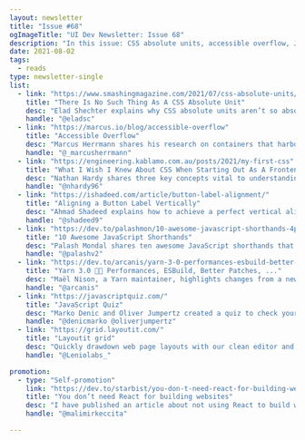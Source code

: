 ```yaml
---
layout: newsletter
title: "Issue #68"
ogImageTitle: "UI Dev Newsletter: Issue 68"
description: "In this issue: CSS absolute units, accessible overflow, JavaScript quiz, and more."
date: 2021-08-02
tags:
  - reads
type: newsletter-single
list:
  - link: "https://www.smashingmagazine.com/2021/07/css-absolute-units/"
    title: "There Is No Such Thing As A CSS Absolute Unit"
    desc: "Elad Shechter explains why CSS absolute units aren’t so absolute."
    handle: "@eladsc"
  - link: "https://marcus.io/blog/accessible-overflow"
    title: "Accessible Overflow"
    desc: "Marcus Herrmann shares his research on containers that harbor content that is either horizontally or vertically too large for its parent and the current state of overflow scrolling affairs."
    handle: "@_marcusherrmann"
  - link: "https://engineering.kablamo.com.au/posts/2021/my-first-css"
    title: "What I Wish I Knew About CSS When Starting Out As A Frontender"
    desc: "Nathan Hardy shares three key concepts vital to understanding CSS, especially if you are a beginner."
    handle: "@nhardy96"
  - link: "https://ishadeed.com/article/button-label-alignment/"
    title: "Aligning a Button Label Vertically"
    desc: "Ahmad Shadeed explains how to achieve a perfect vertical alignment for buttons by adding a pseudo-element with zero width and a fixed height."
    handle: "@shadeed9"
  - link: "https://dev.to/palashmon/10-awesome-javascript-shorthands-4pek"
    title: "10 Awesome JavaScript Shorthands"
    desc: "Palash Mondal shares ten awesome JavaScript shorthands that will increase your speed by helping you to write less code and do more."
    handle: "@palashv2"
  - link: "https://dev.to/arcanis/yarn-3-0-performances-esbuild-better-patches-e07"
    title: "Yarn 3.0 🚀🤖 Performances, ESBuild, Better Patches, ..."
    desc: "Maël Nison, a Yarn maintainer, highlights changes from a new major version of Yarn."
    handle: "@arcanis"
  - link: "https://javascriptquiz.com/"
    title: "JavaScript Quiz"
    desc: "Marko Denic and Oliver Jumpertz created a quiz to check your JavaScript knowledge by having fun."
    handle: "@denicmarko @oliverjumpertz"
  - link: "https://grid.layoutit.com/"
    title: "Layoutit grid"
    desc: "Quickly drawdown web page layouts with our clean editor and get HTML and CSS code to start your next project quickly."
    handle: "@Leniolabs_"

promotion:
  - type: "Self-promotion"
    link: "https://dev.to/starbist/you-don-t-need-react-for-building-websites-455f"
    title: "You don’t need React for building websites"
    desc: "I have published an article about not using React to build websites, which triggered an interesting discussion last week."
    handle: "@malimirkeccita"

---
```

